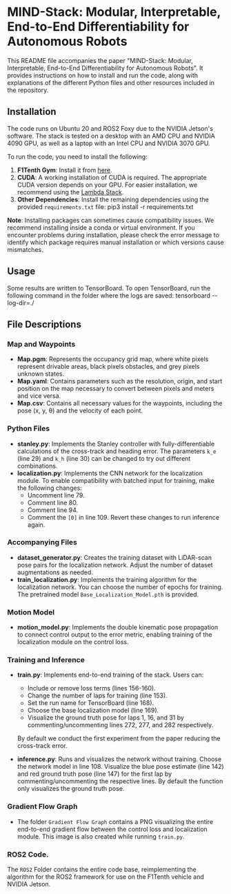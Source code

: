 # MIND-Stack: Modular, Interpretable, End-to-End Differentiability for Autonomous Robots

This README file accompanies the paper "MIND-Stack: Modular, Interpretable, End-to-End Differentiability for Autonomous Robots". It provides instructions on how to install and run the code, along with explanations of the different Python files and other resources included in the repository.

## Installation

The code runs on Ubuntu 20 and ROS2 Foxy due to the NVIDIA Jetson's software. The stack is tested on a desktop with an AMD CPU and NVIDIA 4090 GPU, as well as a laptop with an Intel CPU and NVIDIA 3070 GPU.

To run the code, you need to install the following:

1. **F1Tenth Gym**: Install it from [here](https://github.com/f1tenth/f1tenth_gym).
2. **CUDA**: A working installation of CUDA is required. The appropriate CUDA version depends on your GPU. For easier installation, we recommend using the [Lambda Stack](https://lambdalabs.com/lambda-stack-deep-learning-software).
3. **Other Dependencies**: Install the remaining dependencies using the provided `requirements.txt` file:
pip3 install -r requirements.txt

**Note**: Installing packages can sometimes cause compatibility issues. We recommend installing inside a conda or virtual environment. If you encounter problems during installation, please check the error message to identify which package requires manual installation or which versions cause mismatches.

## Usage

Some results are written to TensorBoard. To open TensorBoard, run the following command in the folder where the logs are saved:
tensorboard --log-dir=./

## File Descriptions

### Map and Waypoints

- **Map.pgm**: Represents the occupancy grid map, where white pixels represent drivable areas, black pixels obstacles, and grey pixels unknown states.
- **Map.yaml**: Contains parameters such as the resolution, origin, and start position on the map necessary to convert between pixels and meters and vice versa.
- **Map.csv**: Contains all necessary values for the waypoints, including the pose (x, y, θ) and the velocity of each point.

### Python Files

- **stanley.py**: Implements the Stanley controller with fully-differentiable calculations of the cross-track and heading error. The parameters `k_e` (line 29) and `k_h` (line 30) can be changed to try out different combinations.
- **localization.py**: Implements the CNN network for the localization module. To enable compatibility with batched input for training, make the following changes:
  - Uncomment line 79.
  - Comment line 80.
  - Comment line 94.
  - Comment the `[0]` in line 109.
  Revert these changes to run inference again.

### Accompanying Files

- **dataset_generator.py**: Creates the training dataset with LiDAR-scan pose pairs for the localization network. Adjust the number of dataset augmentations as needed.
- **train_localization.py**: Implements the training algorithm for the localization network. You can choose the number of epochs for training. The pretrained model `Base_Localization_Model.pth` is provided.

### Motion Model

- **motion_model.py**: Implements the double kinematic pose propagation to connect control output to the error metric, enabling training of the localization module on the control loss.

### Training and Inference

- **train.py**: Implements end-to-end training of the stack. Users can:
  - Include or remove loss terms (lines 156-160).
  - Change the number of laps for training (line 153).
  - Set the run name for TensorBoard (line 168).
  - Choose the base localization model (line 169).
  - Visualize the ground truth pose for laps 1, 16, and 31 by commenting/uncommenting lines 272, 277, and 282 respectively.
  
  By default we conduct the first experiment from the paper reducing the cross-track error.

- **inference.py**: Runs and visualizes the network without training. Choose the network model in line 108. Visualize the blue pose estimate (line 142) and red ground truth pose (line 147) for the first lap by commenting/uncommenting the respective lines. By default the function only visualizes the ground truth pose.

### Gradient Flow Graph

- The folder `Gradient Flow Graph` contains a PNG visualizing the entire end-to-end gradient flow between the control loss and localization module. This image is also created while running `train.py`.

### ROS2 Code. 
The `ROS2` Folder contains the entire code base, reimplementing the algorithm for the ROS2 framework for use on the F1Tenth vehicle and NVIDIA Jetson.
